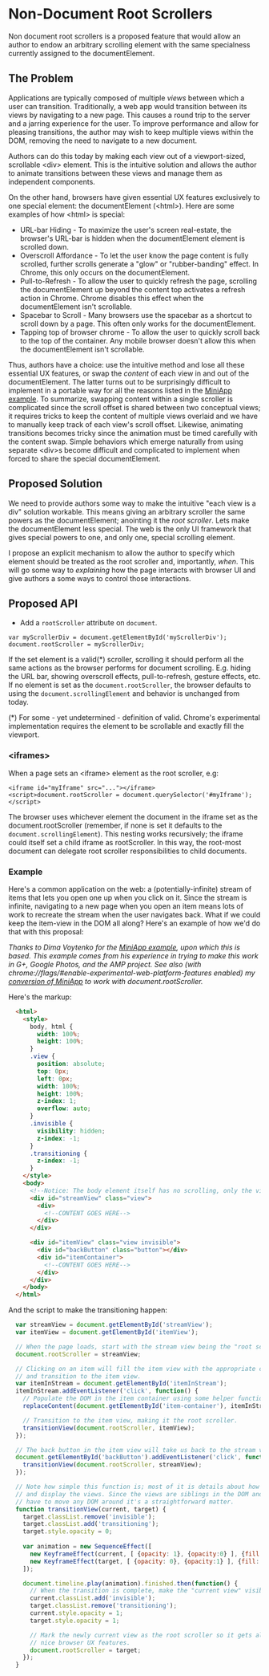 # Non-Document Root Scrollers

Non document root scrollers is a proposed feature that would allow an author to
endow an arbitrary scrolling element with the same specialness currently
assigned to the documentElement.

## The Problem

Applications are typically composed of multiple *views* between which a user can
transition. Traditionally, a web app would transition between its views by
navigating to a new page. This causes a round trip to the server and a jarring
experience for the user. To improve performance and allow for pleasing
transitions, the author may wish to keep multiple views within the DOM,
removing the need to navigate to a new document.

Authors can do this today by making each view out of a viewport-sized,
scrollable &lt;div> element. This is the intuitive solution and allows the
author to animate transitions between these views and manage them as independent
components.

On the other hand, browsers have given essential UX features exclusively to one
special element: the documentElement (&lt;html>). Here are some examples of how
&lt;html> is special:

  * URL-bar Hiding - To maximize the user's screen real-estate, the browser's
    URL-bar is hidden when the documentElement element is scrolled down.
  * Overscroll Affordance - To let the user know the page content is fully
    scrolled, further scrolls generate a "glow" or "rubber-banding" effect. In
    Chrome, this only occurs on the documentElement.
  * Pull-to-Refresh - To allow the user to quickly refresh the page, scrolling
    the documentElement up beyond the content top activates a refresh action
    in Chrome. Chrome disables this effect when the documentElement isn't
    scrollable.
  * Spacebar to Scroll - Many browsers use the spacebar as a shortcut to
    scroll down by a page. This often only works for the documentElement.
  * Tapping top of browser chrome - To allow the user to quickly scroll back
    to the top of the container. Any mobile browser doesn't allow this when
    the documentElement isn't scrollable.

Thus, authors have a choice: use the intuitive method and lose all these
essential UX features, or swap the *content* of each view in and out of the
documentElement. The latter turns out to be surprisingly difficult to
implement in a portable way for all the reasons listed in the
[MiniApp example](https://docs.google.com/document/d/11kwtjxXelqsIELtHfXDWLWVPrdGJGdy4yvHu-2mGyn4/edit#heading=h.kho1ejnoqhs7).
To summarize, swapping content within a single scroller is complicated since
the scroll offset is shared between two conceptual views; it requires tricks to
keep the content of multiple views overlaid and we have to manually keep track
of each view's scroll offset. Likewise, animating transitions becomes tricky
since the animation must be timed carefully with the content swap. Simple
behaviors which emerge naturally from using separate &lt;div>s become difficult
and complicated to implement when forced to share the special documentElement.

## Proposed Solution



We need to provide authors some way to make the intuitive "each view is a div"
solution workable. This means giving an arbitrary scroller the same powers as
the documentElement; anointing it the *root scroller*. Lets make the documentElement
less special. The web is the only UI framework that gives special powers to one, and
only one, special scrolling element.

I propose an explicit mechanism to allow the author to specify which element should
be treated as the root scroller and, importantly, *when*. This will go some way to
*explaining* how the page interacts with browser UI and give authors a some ways to
control those interactions.

## Proposed API

  * Add a `rootScroller` attribute on `document`.

```
var myScrollerDiv = document.getElementById('myScrollerDiv');
document.rootScroller = myScrollerDiv;
```

If the set element is a valid(\*) scroller, scrolling it should perform all the same actions as the browser performs for document scrolling. E.g. hiding the URL bar, showing overscroll effects, pull-to-refresh, gesture effects, etc. If
no element is set as the `document.rootScroller`, the browser defaults to using the `document.scrollingElement` and
behavior is unchanged from today.

(\*) For some - yet undetermined - definition of valid. Chrome's experimental implementation requires the element to be scrollable and exactly fill the viewport.


### \<iframes\>

When a page sets an \<iframe\> element as the root scroller, e.g:

```
<iframe id="myIframe" src="..."></iframe>
<script>document.rootScroller = document.querySelector('#myIframe');</script>
```

The browser uses whichever element the document in the iframe set as the document.rootScroller (remember, if none
is set it defaults to the `document.scrollingElement`). This nesting works recursively; the iframe could itself set
a child iframe as rootScroller. In this way, the root-most document can delegate root scroller responsibilities to
child documents.


### Example

Here's a common application on the web: a (potentially-infinite) stream of items
that lets you open one up when you click on it. Since the stream is infinite,
navigating to a new page when you open an item means lots of work to recreate the
stream when the user navigates back. What if we could keep the item-view in the
DOM all along? Here's an example of how we'd do that with this proposal:

*Thanks to Dima Voytenko for the 
[MiniApp example](https://docs.google.com/document/d/11kwtjxXelqsIELtHfXDWLWVPrdGJGdy4yvHu-2mGyn4/edit#heading=h.kho1ejnoqhs7),
upon which this is based. This example comes from his experience in trying to make
this work in G+, Google Photos, and the AMP project. See also (with
chrome://flags/#enable-experimental-web-platform-features enabled) my
[conversion of MiniApp](http://bokand.github.io/totese.html) to work with document.rootScroller.*

Here's the markup:

```html
  <html>
    <style>
      body, html {
        width: 100%;
        height: 100%;
      }
      .view {
        position: absolute;
        top: 0px;
        left: 0px;
        width: 100%;
        height: 100%;
        z-index: 1;
        overflow: auto;
      }
      .invisible {
        visibility: hidden;
        z-index: -1;
      }
      .transitioning {
        z-index: -1;
      }
    </style>
    <body>
      <!--Notice: The body element itself has no scrolling, only the views scroll-->
      <div id="streamView" class="view">
        <div>
          <!--CONTENT GOES HERE-->
        </div>
      </div>

      <div id="itemView" class="view invisible">
        <div id="backButton" class="button"></div>
        <div id="itemContainer">
          <!--CONTENT GOES HERE-->
        </div>
      </div>
    </body>
  </html>
```

And the script to make the transitioning happen:

```javascript
  var streamView = document.getElementById('streamView');
  var itemView = document.getElementById('itemView');

  // When the page loads, start with the stream view being the "root scroller".
  document.rootScroller = streamView;

  // Clicking on an item will fill the item view with the appropriate content
  // and transition to the item view.
  var itemInStream = document.getElementById('itemInStream');
  itemInStream.addEventListener('click', function() {
    // Populate the DOM in the item container using some helper function.
    replaceContent(document.getElementById('item-container'), itemInStream);

    // Transition to the item view, making it the root scroller.
    transitionView(document.rootScroller, itemView);
  });

  // The back button in the item view will take us back to the stream view.
  document.getElementById('backButton').addEventListener('click', function() {
    transitionView(document.rootScroller, streamView);
  });

  // Note how simple this function is; most of it is details about how to fade
  // and display the views. Since the views are siblings in the DOM and we don't
  // have to move any DOM around it's a straightforward matter.
  function transitionView(current, target) {
    target.classList.remove('invisible');
    target.classList.add('transitioning');
    target.style.opacity = 0;
    
    var animation = new SequenceEffect([
      new KeyframeEffect(current, [ {opacity: 1}, {opacity:0} ], {fill: 'forwards', duration: 500}),
      new KeyframeEffect(target, [ {opacity: 0}, {opacity:1} ], {fill: 'forwards', duration: 500}),
    ]);

    document.timeline.play(animation).finished.then(function() {
      // When the transition is complete, make the "current view" visible.
      current.classList.add('invisible');
      target.classList.remove('transitioning');
      current.style.opacity = 1;
      target.style.opacity = 1;

      // Mark the newly current view as the root scroller so it gets all the
      // nice browser UX features.
      document.rootScroller = target;
    });
  }
```
